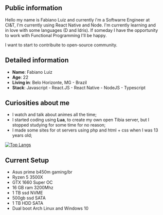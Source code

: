 ## Public information

Hello my name is Fabiano Luiz and currently i'm a Softwarre Engineer at CI&T, I'm currently using React Native and Node.
I'm currently learning and in love with some languages (D and Idris).
If someday I have the opportunity to work with Functional Programming I'll be happy.

I want to start to contribuite to open-source community.

## Detailed information

- **Name**: Fabiano Luiz
- **Age**: 22
- **Living in**: Belo Horizonte, MG - Brazil
- **Stack**: Javascript - React.JS - React Native - NodeJS - Typescript

## Curiosities about me

- I watch and talk about animes all the time;
- I started coding using **Lua**, to create my own open Tibia server, but I stopped studying for some time for no reason;
- I made some sites for ot servers using php and html + css when I was 13 years old;

[![Top Langs](https://github-readme-stats.vercel.app/api/top-langs/?username=fabinzne&layout=compact)](https://github.com/fabinzne)

## Current Setup

- Asus prime b450m gaming/br
- Ryzen 5 3500X
- GTX 1660 Super OC
- 16 GB ram 3200Mhz
- 1 TB ssd NVME
- 500gb ssd SATA
- 1 TB HDD SATA
- Dual boot Arch Linux and Windows 10
